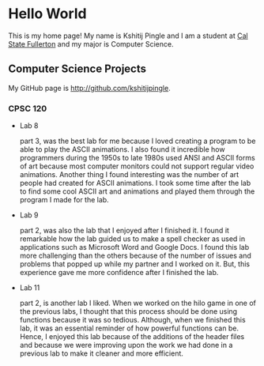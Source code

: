 # Hello World

This is my home page! My name is Kshitij Pingle and I am a student at [Cal State Fullerton](http://www.fullerton.edu/) and my major is Computer Science.

## Computer Science Projects

My GitHub page is http://github.com/kshitijpingle.

### CPSC 120

* Lab 8

    part 3, was the best lab for me because I loved creating a program to be able to play the ASCII animations. I also found it incredible how programmers during the 1950s to late 1980s used ANSI and ASCII forms of art because most computer monitors could not support regular video animations. Another thing I         found interesting was the number of art people had created for ASCII animations. I took some time after the lab to find some cool ASCII art and animations and played them through the program I made for the lab.

* Lab 9

    part 2, was also the lab that I enjoyed after I finished it. I found it remarkable how the lab guided us to make a spell checker as used in applications such as Microsoft Word and Google Docs. I found this lab more challenging than the others because of the number of issues and problems that popped up while my partner and I worked on it. But, this experience gave me more confidence after I finished the lab.
    
* Lab 11

    part 2, is another lab I liked. When we worked on the hilo game in one of the previous labs, I thought that this process should be done using functions because it was so tedious. Although, when we finished this lab, it was an essential reminder of how powerful functions can be. Hence, I enjoyed this lab because of the additions of the header files and because we were improving upon the work we had done in a previous lab to make it cleaner and more efficient.
    
